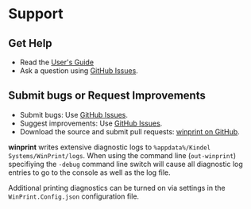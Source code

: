 # Support

## Get Help

* Read the [User's Guide](users-guide.md)
* Ask a question using [GitHub Issues](https://github.com/tig/winprint/issues).

## Submit bugs or Request Improvements

* Submit bugs: Use [GitHub Issues](https://github.com/tig/winprint/issues).
* Suggest improvements: Use [GitHub Issues](https://github.com/tig/winprint/issues).
* Download the source and submit pull requests: [winprint on GitHub](https://github.com/tig/winprint).

**winprint** writes extensive diagnostic logs to `%appdata%/Kindel Systems/WinPrint/logs`. When using the command line (`out-winprint`) specifiying the `-debug` command line switch will cause all diagnostic log entries to go to the console as well as the log file.

Additional printing diagnostics can be turned on via settings in the `WinPrint.Config.json` configuration file.